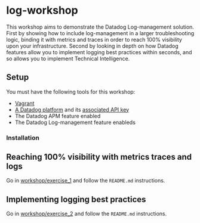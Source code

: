 # log-workshop

This workshop aims to demonstrate the Datadog Log-management solution. 
First by showing how to include log-management in a larger troubleshooting logic, binding it with metrics and traces in order to reach 100% visibility upon your infrastructure. 
Second by looking in depth on how Datadog features allow you to implement logging best practices within seconds, and so allows you to implement Technical Intelligence.

## Setup

You must have the following tools for this workshop:

* [Vagrant][1]
* [A Datadog platform][2] and its [associated API key][3]
* The Datadog APM feature enabled
* The Datadog Log-management feature enableds

### Installation

## Reaching 100% visibility with metrics traces and logs

Go in [workshop/exercise_1](/workshop/exercise_1) and follow the `README.md` instructions.

## Implementing logging best practices

Go in [workshop/exercise_2](/workshop/exercise_2) and follow the `README.md` instructions.

[1]: https://www.vagrantup.com/downloads.html
[2]: https://app.datadoghq.com/
[3]: https://app.datadoghq.com/account/settings#api
[5]: https://docs.datadoghq.com/logs/log_collection/
[6]: https://app.datadoghq.com/logs
[7]: https://docs.datadoghq.com/logs/processing/